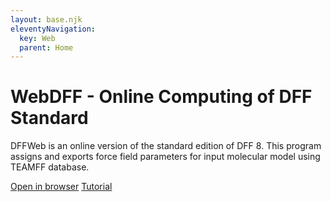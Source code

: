 ```yaml
---
layout: base.njk
eleventyNavigation:
  key: Web
  parent: Home
---
```


# WebDFF - Online Computing of DFF Standard

DFFWeb is an online version of the standard edition of DFF 8. This program assigns and exports force field parameters for input molecular model using TEAMFF database.

<div class="c-action-links">
<a href="https://app.directforcefield.com">Open in browser</a>
<a href="./tutorial">Tutorial</a>
</div>
